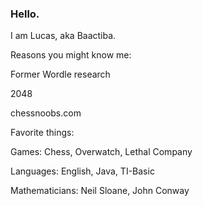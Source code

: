 ### Hello.
I am Lucas, aka Baactiba.  


Reasons you might know me:

  Former Wordle research
  
  2048 
  
  chessnoobs.com






Favorite things:

  Games: Chess, Overwatch, Lethal Company
  
  Languages: English, Java,                    TI-Basic
  
  Mathematicians: Neil Sloane, John Conway
